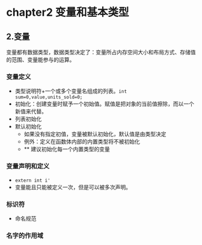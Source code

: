 # chapter2 变量和基本类型

## 2.变量
变量都有数据类型，数据类型决定了：变量所占内存空间大小和布局方式、存储值的范围、变量能参与的运算。

### 变量定义
- 类型说明符+一个或多个变量名组成的列表。`int sum=0,value,units_sold=0;`
- 初始化：创建变量时赋予一个初始值。赋值是把对象的当前值擦除，而以一个新值来代替。
- 列表初始化
- 默认初始化
  - 如果没有指定初值，变量被默认初始化，默认值是由类型决定
  - 例外：定义在函数体内部的内置类型将不被初始化
  - ** 建议初始化每一个内置类型的变量


### 变量声明和定义
- `extern int i'`
- 变量能且只能被定义一次，但是可以被多次声明。


### 标识符
- 命名规范

### 名字的作用域


